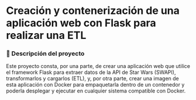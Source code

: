 # Creación y contenerización de una aplicación web con Flask para realizar una ETL
### 📝 Descripción del proyecto
Este proyecto consta, por una parte, de crear una aplicación web que utilice el framework Flask para extraer datos de la API de Star Wars (SWAPI), transformarlos y cargarlos (ETL), y, por otra parte, crear una imagen de esta aplicación con Docker para empaquetarla dentro de un contenedor y poderla desplegar y ejecutar en cualquier sistema compatible con Docker.


